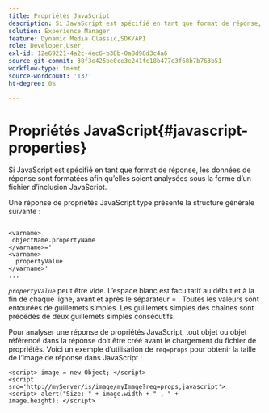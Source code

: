 ```yaml
---
title: Propriétés JavaScript
description: Si JavaScript est spécifié en tant que format de réponse, les données de réponse sont formatées de sorte qu’elles soient analysées sous la forme d’un fichier JavaScript&trade; include .
solution: Experience Manager
feature: Dynamic Media Classic,SDK/API
role: Developer,User
exl-id: 12e69221-4a2c-4ec6-b38b-0a8d98d3c4a6
source-git-commit: 38f3e425be0ce3e241fc18b477e3f68b7b763b51
workflow-type: tm+mt
source-wordcount: '137'
ht-degree: 0%

---
```


# Propriétés JavaScript{#javascript-properties}

Si JavaScript est spécifié en tant que format de réponse, les données de réponse sont formatées afin qu’elles soient analysées sous la forme d’un fichier d’inclusion JavaScript.

Une réponse de propriétés JavaScript type présente la structure générale suivante :

```
           
<varname> 
 objectName.propertyName 
</varname>=' 
<varname>
  propertyValue 
</varname>' 
...
```

*`propertyValue`* peut être vide. L’espace blanc est facultatif au début et à la fin de chaque ligne, avant et après le séparateur = . Toutes les valeurs sont entourées de guillemets simples. Les guillemets simples des chaînes sont précédés de deux guillemets simples consécutifs.

Pour analyser une réponse de propriétés JavaScript, tout objet ou objet référencé dans la réponse doit être créé avant le chargement du fichier de propriétés. Voici un exemple d’utilisation de `req=props` pour obtenir la taille de l’image de réponse dans JavaScript :

```
<script> image = new Object; </script> 
<script 
src='http://myServer/is/image/myImage?req=props,javascript'> 
<script> alert("Size: " + image.width + " , " + 
image.height); </script>
```
